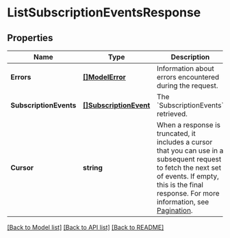 # ListSubscriptionEventsResponse

## Properties
Name | Type | Description | Notes
------------ | ------------- | ------------- | -------------
**Errors** | [**[]ModelError**](Error.md) | Information about errors encountered during the request. | [optional] [default to null]
**SubscriptionEvents** | [**[]SubscriptionEvent**](SubscriptionEvent.md) | The &#x60;SubscriptionEvents&#x60; retrieved. | [optional] [default to null]
**Cursor** | **string** | When a response is truncated, it includes a cursor that you can use in a subsequent request to fetch the next set of events. If empty, this is the final response.  For more information, see [Pagination](https://developer.squareup.com/docs/working-with-apis/pagination). | [optional] [default to null]

[[Back to Model list]](../README.md#documentation-for-models) [[Back to API list]](../README.md#documentation-for-api-endpoints) [[Back to README]](../README.md)

